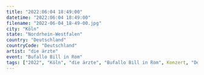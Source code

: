 ```yaml
---
title: "2022:06:04 18:49:00"
datetime: "2022:06:04 18:49:00"
filename: "2022-06-04_18-49-00.jpg"
city: "Köln"
state: "Nordrhein-Westfalen"
country: "Deutschland"
countryCode: "Deutschland"
artist: "die ärzte"
event: "Bufallo Bill in Rom"
tags: ["2022", "Köln", "die ärzte", "Bufallo Bill in Rom", Konzert, "Deutschland"]
---
```

